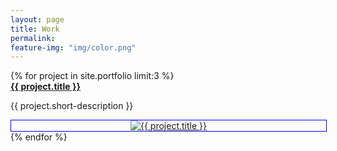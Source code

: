 ```yaml
---
layout: page
title: Work
permalink: 
feature-img: "img/color.png"
---
```


<div class="work">
    {% for project in site.portfolio limit:3 %}
    <div class="project">
      <div class="project-description">
        <a href="{{ project.url | prepend: site.baseurl }}"><strong>{{ project.title }}</strong></a>
        <p>{{ project.short-description }}</p>
      </div>
      <div class="project-thumb">
        <div class="boxed" style="width: 100%;margin-left: auto; margin-right: auto; border: 1px solid blue;text-align: center;">
          <a href="{{ project.url | prepend: site.baseurl }}">
            <img src="{{ project.thumbnail-path }}" alt="{{ project.title }}"/>
          </a>
        </div>
      </div>
    </div>
    {% endfor %}
  </div>
